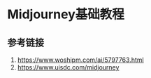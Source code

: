 # Midjourney基础教程




## 参考链接

1. https://www.woshipm.com/ai/5797763.html
2. https://www.uisdc.com/midjourney